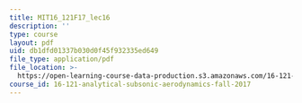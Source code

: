 ```yaml
---
title: MIT16_121F17_lec16
description: ''
type: course
layout: pdf
uid: db1dfd01337b030d0f45f932335ed649
file_type: application/pdf
file_location: >-
  https://open-learning-course-data-production.s3.amazonaws.com/16-121-analytical-subsonic-aerodynamics-fall-2017/db1dfd01337b030d0f45f932335ed649_MIT16_121F17_lec16.pdf
course_id: 16-121-analytical-subsonic-aerodynamics-fall-2017
---
```

